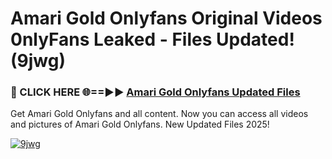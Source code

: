 # Amari Gold Onlyfans Original Videos 0nlyFans Leaked - Files Updated! (9jwg)

<h3>🔴 CLICK HERE 🌐==►► <a href="https://tinyurl.com/ehrbuxhb" rel="nofollow">Amari Gold Onlyfans Updated Files</a></h3>

Get Amari Gold Onlyfans and all content. Now you can access all videos and pictures of Amari Gold Onlyfans. New Updated Files 2025!

[![9jwg](https://i.imgur.com/lVYEuWS.gif)](https://tinyurl.com/ehrbuxhb)
